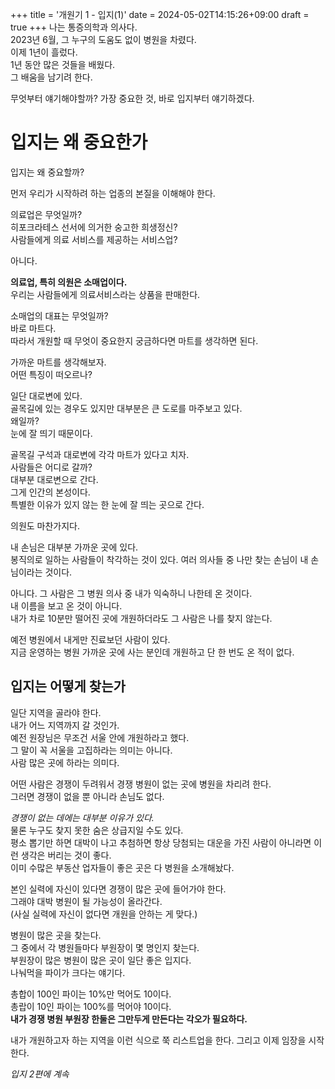 +++
title = '개원기 1 - 입지(1)'
date = 2024-05-02T14:15:26+09:00
draft = true
+++
나는 통증의학과 의사다.   
2023년 6월, 그 누구의 도움도 없이 병원을 차렸다.   
이제 1년이 흘렀다.   
1년 동안 많은 것들을 배웠다.   
그 배움을 남기려 한다.   

무엇부터 얘기해야할까?
가장 중요한 것, 바로 입지부터 얘기하겠다.   


입지는 왜 중요한가
===

입지는 왜 중요할까?   

먼저 우리가 시작하려 하는 업종의 본질을 이해해야 한다.

의료업은 무엇일까?   
히포크라테스 선서에 의거한 숭고한 희생정신?   
사람들에게 의료 서비스를 제공하는 서비스업?   

아니다.  

**의료업, 특히 의원은 소매업이다.**   
우리는 사람들에게 의료서비스라는 상품을 판매한다. 

소매업의 대표는 무엇일까?   
바로 마트다.   
따라서 개원할 때 무엇이 중요한지 궁금하다면 마트를 생각하면 된다. 

가까운 마트를 생각해보자.   
어떤 특징이 떠오르나?

일단 대로변에 있다.   
골목길에 있는 경우도 있지만 대부분은 큰 도로를 마주보고 있다.   
왜일까?   
눈에 잘 띄기 때문이다.   

골목길 구석과 대로변에 각각 마트가 있다고 치자.   
사람들은 어디로 갈까?   
대부분 대로변으로 간다.  
그게 인간의 본성이다.   
특별한 이유가 있지 않는 한 눈에 잘 띄는 곳으로 간다.   

의원도 마찬가지다.

내 손님은 대부분 가까운 곳에 있다.   
봉직의로 일하는 사람들이 착각하는 것이 있다.
여러 의사들 중 나만 찾는 손님이 내 손님이라는 것이다.

아니다.
그 사람은 그 병원 의사 중 내가 익숙하니 나한테 온 것이다.  
내 이름을 보고 온 것이 아니다.  
내가 차로 10분만 떨어진 곳에 개원하더라도 그 사람은 나를 찾지 않는다.  

예전 병원에서 내게만 진료보던 사람이 있다.  
지금 운영하는 병원 가까운 곳에 사는 분인데 개원하고 단 한 번도 온 적이 없다.   


## 입지는 어떻게 찾는가

일단 지역을 골라야 한다.   
내가 어느 지역까지 갈 것인가.  
예전 원장님은 무조건 서울 안에 개원하라고 했다.  
그 말이 꼭 서울을 고집하라는 의미는 아니다.   
사람 많은 곳에 하라는 의미다.

어떤 사람은 경쟁이 두려워서 경쟁 병원이 없는 곳에 병원을 차리려 한다.  
그러면 경쟁이 없을 뿐 아니라 손님도 없다.  

*경쟁이 없는 데에는 대부분 이유가 있다.*  
물론 누구도 찾지 못한 숨은 상급지일 수도 있다.  
평소 뽑기만 하면 대박이 나고 추첨하면 항상 당첨되는 대운을 가진 사람이 아니라면 이런 생각은 버리는 것이 좋다.  
이미 수많은 부동산 업자들이 좋은 곳은 다 병원을 소개해놨다.

본인 실력에 자신이 있다면 경쟁이 많은 곳에 들어가야 한다.  
그래야 대박 병원이 될 가능성이 올라간다.  
(사실 실력에 자신이 없다면 개원을 안하는 게 맞다.)

병원이 많은 곳을 찾는다.  
그 중에서 각 병원들마다 부원장이 몇 명인지 찾는다.  
부원장이 많은 병원이 많은 곳이 일단 좋은 입지다.  
나눠먹을 파이가 크다는 얘기다.  

총합이 100인 파이는 10%만 먹어도 10이다.  
총랍이 10인 파이는 100%를 먹어야 10이다.  
**내가 경쟁 병원 부원장 한둘은 그만두게 만든다는 각오가 필요하다.**  

내가 개원하고자 하는 지역을 이런 식으로 쭉 리스트업을 한다.
그리고 이제 임장을 시작한다.

*입지 2편에 계속*
